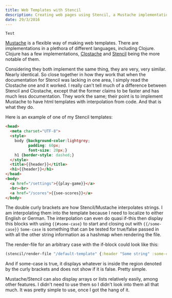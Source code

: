 ```yaml
---
title: Web Templates with Stencil
description: Creating web pages using Stencil, a Mustache implementation
date: 29/3/2016
---
```

`Test`

[Mustache](https://mustache.github.io/) is a flexible way of making web templates. There are implementations in a plethora of different languages, including Clojure. Clojure has a few implementations, [Clostache](https://github.com/fhd/clostache) and [Stencil](https://github.com/davidsantiago/stencil) being the more notable of them.

Considering they both implement the same thing, they are very, very similar. Nearly identical. So close together in how they work that when the documentation for Stencil was lacking in one area, I simply read the Clostache one and it worked. I really can't tell much of a difference between Stencil and Clostache, except that the former claims to be faster and has much less documentation. They work the same; their point is to implement Mustache to have html templates with interpolation from code. And that is what they do.

Here is an example of one of my Stencil templates:

```html
<head>
  <meta charset="UTF-8">
  <style>
    body {background-color:lightgrey;
          padding: 60px;
          font-size: 20px;}
    h1 {border-style: dashed;}
  </style>
  <title>{{header}}</title>
  <h1>{{header}}</h1>
</head>
<body>
  <a href="/settings">{{play-game}}</a>
  <br><br>
  <a href="/scores">{{see-scores}}</a>
</body>
```

The double curly brackets are how Stencil/Mustache interpolates strings. I am interpolating them into the template because I need to localize to either English or German. The interpolation can even do quasi if-this then display this blocks with using `{{#some-case}` to start and closing out with `{{/some-case}}` `Some-case` is something that can be tested for true/false passed in with all the other string information as a hashmap when rendering the file.

The render-file for an arbitrary case with the if-block could look like this:

```clojure
(stencil/render-file "/default-template" {:header "Some string" :some-case true})
```

And if some-case is true, it displays whatever is inside the region denoted by the curly brackets and does not show if it is false. Pretty simple.

Mustache/Stencil can also display arrays or lists relatively easily, among other features. I didn't need to use them so I didn't look into them all that much. It was pretty simple to use, once I got the hang of it.
